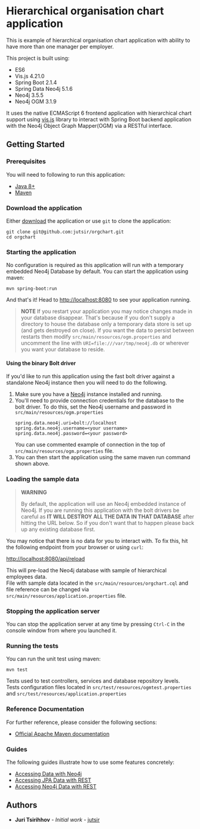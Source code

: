 # Hierarchical organisation chart application

This is example of hierarchical organisation chart application with ability to have more than one manager per employer. 

This project is built using:

- ES6
- Vis.js 4.21.0
- Spring Boot 2.1.4
- Spring Data Neo4j 5.1.6
- Neo4j 3.5.5
- Neo4j OGM 3.1.9

It uses the native ECMAScript 6 frontend application with hierarchical chart support using [vis.js](http://visjs.org) library to interact with Spring Boot backend application with the Neo4j Object Graph Mapper(OGM) via a RESTful interface.

Getting Started
---------------

### Prerequisites

You will need to following to run this application:

- [Java 8+](http://www.oracle.com/technetwork/java/javase/downloads/index.html)
- [Maven](https://maven.apache.org/)


### Download the application

Either [download](https://github.com/jutsir/orgchart/archive/master.zip) the application or use `git` to clone the application:

```
git clone git@github.com:jutsir/orgchart.git
cd orgchart
```

### Starting the application

No configuration is required as this application will run with a temporary embedded Neo4j Database by default.
You can start the application using maven:

```
mvn spring-boot:run
```

And that's it! Head to <http://localhost:8080> to see your application running.

> **NOTE**
> If you restart your application you may notice changes made in your database disappear.
> That's because if you don't supply a directory to house the database only a temporary data store is set up (and gets destroyed on close).
> If you want the data to persist between restarts then modify `src/main/resources/ogm.properties` and uncomment the line 
> with `URI=file:///var/tmp/neo4j.db` or wherever you want your database to reside.

#### Using the binary Bolt driver

If you'd like to run this application using the fast bolt driver against a standalone Neo4j instance then you will need to do the following.

1. Make sure you have a [Neo4j](http://neo4j.org) instance installed and running.
2. You'll need to provide connection credentials for the database to the bolt driver. To do this, set the Neo4j username and password in `src/main/resources/ogm.properties`
    ```
    spring.data.neo4j.uri=bolt://localhost
    spring.data.neo4j.username=<your username>
    spring.data.neo4j.password=<your password>

    ```
    You can use commented example of connection in the top of `src/main/resources/ogm.properties` file.
3. You can then start the application using the same maven run command shown above.

### Loading the sample data

> **WARNING**
>
> By default, the application will use an Neo4j embedded instance of Neo4j.
> If you are running this application with the bolt drivers be careful as **IT WILL DESTROY ALL THE DATA IN THAT DATABASE** after hitting the URL below.
> So if you don't want that to happen please back up any existing database first.

You may notice that there is no data for you to interact with. To fix this, hit the following endpoint from your browser or using `curl`:

<http://localhost:8080/api/reload>

This will pre-load the Neo4j database with sample of hierarchical employees data.  
File with sample data located in the `src/main/resources/orgchart.cql` and file reference can be changed via `src/main/resources/application.properties` file.

### Stopping the application server

You can stop the application server at any time by pressing `Ctrl-C` in the console window from where you launched it.


### Running the tests

You can run the unit test using maven:

```
mvn test
```

Tests used to test controllers, services and database repository levels.
Tests configuration files located in `src/test/resources/ogmtest.properties` and `src/test/resources/application.properties`

### Reference Documentation
For further reference, please consider the following sections:

* [Official Apache Maven documentation](https://maven.apache.org/guides/index.html)

### Guides
The following guides illustrate how to use some features concretely:

* [Accessing Data with Neo4j](https://spring.io/guides/gs/accessing-data-neo4j/)
* [Accessing JPA Data with REST](https://spring.io/guides/gs/accessing-data-rest/)
* [Accessing Neo4j Data with REST](https://spring.io/guides/gs/accessing-neo4j-data-rest/)

## Authors

* **Juri Tsirihhov** - *Initial work* - [jutsir](https://github.com/jutsir)



